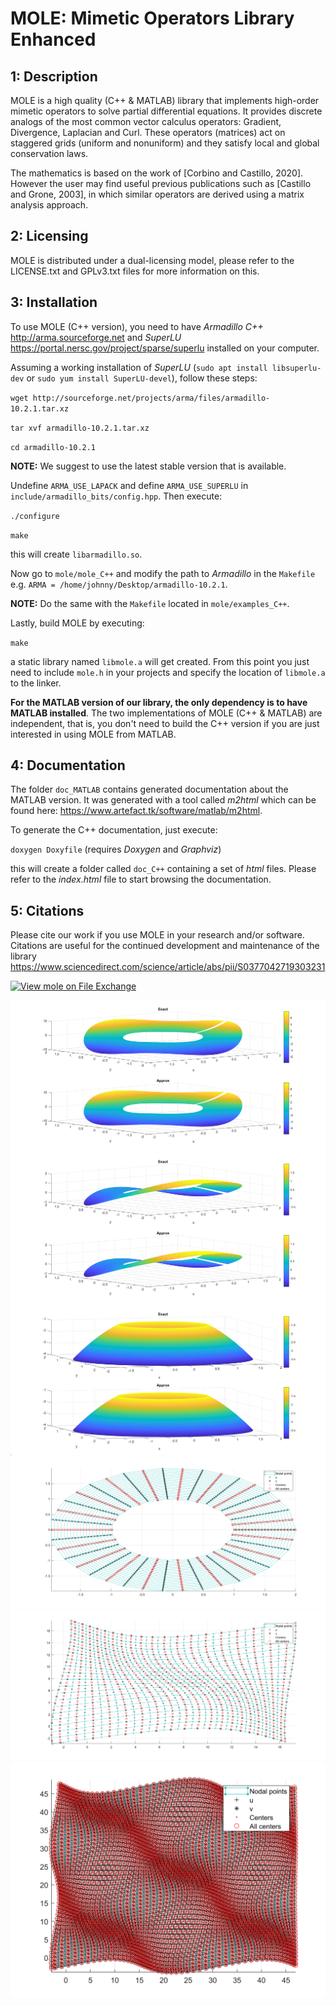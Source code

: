 MOLE: Mimetic Operators Library Enhanced
========================================


1: Description
--------------

MOLE is a high quality (C++ & MATLAB) library that implements 
high-order mimetic operators to solve partial differential equations. 
It provides discrete analogs of the most common vector calculus operators: 
Gradient, Divergence, Laplacian and Curl. These operators (matrices) act 
on staggered grids (uniform and nonuniform) and they satisfy local and 
global conservation laws.

The mathematics is based on the work of [Corbino and Castillo, 2020]. 
However the user may find useful previous publications such as [Castillo and Grone, 2003],
in which similar operators are derived using a matrix analysis approach.


2: Licensing
------------

MOLE is distributed under a dual-licensing model, please refer to the 
LICENSE.txt and GPLv3.txt files for more information on this.


3: Installation
---------------

To use MOLE (C++ version), you need to have _Armadillo C++_ <http://arma.sourceforge.net> and _SuperLU_ 
<https://portal.nersc.gov/project/sparse/superlu> installed on your computer.

Assuming a working installation of _SuperLU_ (`sudo apt install libsuperlu-dev` or `sudo yum install SuperLU-devel`), follow these steps:

`wget http://sourceforge.net/projects/arma/files/armadillo-10.2.1.tar.xz`

`tar xvf armadillo-10.2.1.tar.xz`

`cd armadillo-10.2.1`

**NOTE:** We suggest to use the latest stable version that is available.

Undefine `ARMA_USE_LAPACK` and define `ARMA_USE_SUPERLU` in `include/armadillo_bits/config.hpp`. Then execute:

`./configure`

`make`

this will create `libarmadillo.so`.

Now go to `mole/mole_C++` and modify the path to _Armadillo_ in the `Makefile` 
e.g. `ARMA = /home/johnny/Desktop/armadillo-10.2.1`.

**NOTE:** Do the same with the `Makefile` located in `mole/examples_C++`.

Lastly, build MOLE by executing:

`make`

a static library named `libmole.a` will get created. From this point you just need to include `mole.h` 
in your projects and specify the location of `libmole.a` to the linker.

**For the MATLAB version of our library, the only dependency is to have MATLAB installed**.
The two implementations of MOLE (C++ & MATLAB) are independent, that is, you don't need
to build the C++ version if you are just interested in using MOLE from MATLAB.


4: Documentation
------------
The folder `doc_MATLAB` contains generated documentation about the MATLAB version.
It was generated with a tool called _m2html_ which can be found here: <https://www.artefact.tk/software/matlab/m2html>.

To generate the C++ documentation, just execute:

`doxygen Doxyfile` (requires _Doxygen_ and _Graphviz_)

this will create a folder called `doc_C++` containing a set of _html_ files. Please refer to the _index.html_ file 
to start browsing the documentation.


5: Citations
------------

Please cite our work if you use MOLE in your research and/or software. 
Citations are useful for the continued development and maintenance of 
the library https://www.sciencedirect.com/science/article/abs/pii/S0377042719303231


[![View mole on File Exchange](https://www.mathworks.com/matlabcentral/images/matlab-file-exchange.svg)](https://www.mathworks.com/matlabcentral/fileexchange/64095-mole)

![Obtained with curvilinear operators](images/4thOrder.png)
![Obtained with curvilinear operators](images/4thOrder2.png)
![Obtained with curvilinear operators](images/4thOrder3.png)
![Obtained with curvilinear operators](images/grid2.png)
![Obtained with curvilinear operators](images/grid.png)
![Obtained with curvilinear operators](images/WavyGrid.png)
